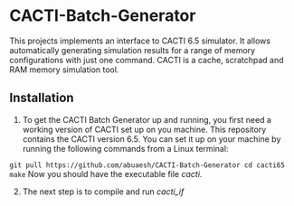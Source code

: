 # CACTI-Batch-Generator
This projects implements an interface to CACTI 6.5 simulator. It allows automatically generating simulation results for a range of memory configurations with just one command. CACTI is a cache, scratchpad and RAM memory simulation tool. 

## Installation

1. To get the CACTI Batch Generator up and running, you first need a working version of CACTI set up on you machine. This repository contains the CACTI version 6.5. You can set it up on your machine by running the following commands from a Linux terminal:

` git pull https://github.com/abuaesh/CACTI-Batch-Generator
cd cacti65
make
`
Now you should have the executable file _cacti_. 

2. The next step is to compile and run _cacti_if_ 


